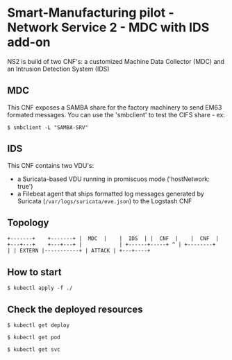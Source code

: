 # Smart-Manufacturing pilot - Network Service 2 - MDC with IDS add-on

NS2 is build of two CNF's: a customized Machine Data Collector (MDC) and an Intrusion Detection System (IDS) 

## MDC
This CNF exposes a SAMBA share for the factory machinery to send EM63 formated messages. You can use the 'smbclient' to test the CIFS share - ex:

`$ smbclient -L "SAMBA-SRV"`

## IDS
This CNF contains two VDU's: 
- a Suricata-based VDU running in promiscuos mode ('hostNetwork: true')
- a Filebeat agent that ships formatted log messages generated by Suricata (`/var/logs/suricata/eve.json`) to the Logstash CNF


## Topology

`
            +-------+    +-------+
            |  MDC  |    |  IDS  |
            |  CNF  |    |  CNF  |
            +---+---+    +---+---+
                |            |
                +------+-----+
                       ^
                       |
  +--------+           |
  | EXTERN |-----------+
  | ATTACK |
  +---+----+
` 
 

## How to start

`$ kubectl apply -f ./`


## Check the deployed resources

`$ kubectl get deploy`

`$ kubectl get pod`

`$ kubectl get svc`



